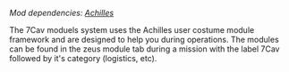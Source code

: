 *Mod dependencies: [Achilles](https://github.com/ArmaAchilles/Achilles)*

The 7Cav moduels system uses the Achilles user costume module framework and are designed to help you during operations. The modules can be found in the zeus module tab during a mission with the label 7Cav followed by it's category (logistics, etc).